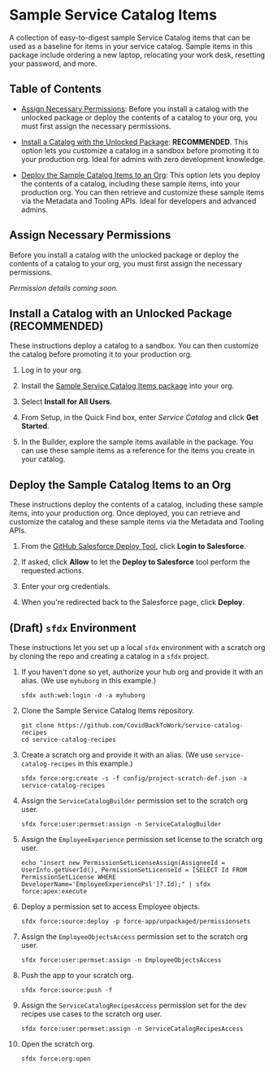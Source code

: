 # Sample Service Catalog Items

A collection of easy-to-digest sample Service Catalog items that can be used as a baseline for items in your service catalog. Sample items in this package include ordering a new laptop, relocating your work desk, resetting your password, and more.

## Table of Contents

-   [Assign Necessary Permissions](#assign-necessary-permissions): Before you install a catalog with the unlocked package or deploy the contents of a catalog to your org, you must first assign the necessary permissions.

-   [Install a Catalog with the Unlocked Package](#install-a-catalog-with-an-unlocked-package-recommended): **RECOMMENDED**. This option lets you customize a catalog in a sandbox before promoting it to your production org. Ideal for admins with zero development knowledge.

-   [Deploy the Sample Catalog Items to an Org](#deploy-the-sample-catalog-items-to-an-org): This option lets you deploy the contents of a catalog, including these sample items, into your production org. You can then retrieve and customize these sample items via the Metadata and Tooling APIs. Ideal for developers and advanced admins.

## Assign Necessary Permissions

Before you install a catalog with the unlocked package or deploy the contents of a catalog to your org, you must first assign the necessary permissions.

_Permission details coming soon._

## Install a Catalog with an Unlocked Package (RECOMMENDED)

These instructions deploy a catalog to a sandbox. You can then customize the catalog before promoting it to your production org.

1. Log in to your org.

1. Install the [Sample Service Catalog Items package](https://login.salesforce.com/packaging/installPackage.apexp?p0=04t4W0000038VvfQAE) into your org.

1. Select **Install for All Users**.

1. From Setup, in the Quick Find box, enter _Service Catalog_ and click **Get Started**.

1. In the Builder, explore the sample items available in the package. You can use these sample items as a reference for the items you create in your catalog.

## Deploy the Sample Catalog Items to an Org

These instructions deploy the contents of a catalog, including these sample items, into your production org. Once deployed, you can retrieve and customize the catalog and these sample items via the Metadata and Tooling APIs.

1. From the [GitHub Salesforce Deploy Tool](https://githubsfdeploy.herokuapp.com?owner=CovidBackToWork&repo=service-catalog-recipes), click **Login to Salesforce**.

1. If asked, click **Allow** to let the **Deploy to Salesforce** tool perform the requested actions.

1. Enter your org credentials.

1. When you're redirected back to the Salesforce page, click **Deploy**.

## (Draft) `sfdx` Environment

These instructions let you set up a local `sfdx` environment with a scratch org by cloning the repo and creating a catalog in a `sfdx` project.

1. If you haven't done so yet, authorize your hub org and provide it with an alias. (We use `myhuborg` in this example.)

    ```
    sfdx auth:web:login -d -a myhuborg
    ```

1. Clone the Sample Service Catalog Items repository.

    ```
    git clone https://github.com/CovidBackToWork/service-catalog-recipes
    cd service-catalog-recipes
    ```

1. Create a scratch org and provide it with an alias. (We use `service-catalog-recipes` in this example.)

    ```
    sfdx force:org:create -s -f config/project-scratch-def.json -a service-catalog-recipes
    ```

1. Assign the `ServiceCatalogBuilder` permission set to the scratch org user.

    ```
    sfdx force:user:permset:assign -n ServiceCatalogBuilder
    ```

1. Assign the `EmployeeExperience` permission set license to the scratch org user.

    ```
    echo "insert new PermissionSetLicenseAssign(AssigneeId = UserInfo.getUserId(), PermissionSetLicenseId = [SELECT Id FROM PermissionSetLicense WHERE DeveloperName='EmployeeExperiencePsl']?.Id);" | sfdx force:apex:execute
    ```

1. Deploy a permission set to access Employee objects.

    ```
    sfdx force:source:deploy -p force-app/unpackaged/permissionsets
    ```

1. Assign the `EmployeeObjectsAccess` permission set to the scratch org user.

    ```
    sfdx force:user:permset:assign -n EmployeeObjectsAccess
    ```

1. Push the app to your scratch org.

    ```
    sfdx force:source:push -f
    ```

1. Assign the `ServiceCatalogRecipesAccess` permission set for the dev recipes use cases to the scratch org user.

    ```
    sfdx force:user:permset:assign -n ServiceCatalogRecipesAccess
    ```

1. Open the scratch org.

    ```
    sfdx force:org:open
    ```
